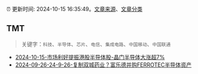 :alarm_clock: 更新时间: 2024-10-15 16:35:49。[文章来源](/README.md)、[文章分类](/TAGS.md)

## TMT


> 关键字：`科技`、`半导体`、`芯片`、`电信`、`集成电路`、`中国移动`、`中国联通`



- [2024-10-15-市场利好提振港股半导体股-晶门半导体大涨超7%](https://www.cls.cn/detail/1825572) 
- [2024-09-26-24-9-26-复制双城药业？富乐德并购FERROTEC半导体资产](https://xueqiu.com/8772786299/305782060) 
